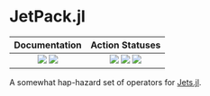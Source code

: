 # JetPack.jl

| **Documentation** | **Action Statuses** |
|:---:|:---:|
| [![][docs-dev-img]][docs-dev-url] [![][docs-stable-img]][docs-stable-url] | [![][doc-build-status-img]][doc-build-status-url] [![][build-status-img]][build-status-url] [![][code-coverage-img]][code-coverage-results] |

A somewhat hap-hazard set of operators for [Jets.jl](https://github.com/ChevronETC/Jets.jl).

[docs-dev-img]: https://img.shields.io/badge/docs-dev-blue.svg
[docs-dev-url]: https://chevronetc.github.io/JetPack.jl/dev/

[docs-stable-img]: https://img.shields.io/badge/docs-stable-blue.svg
[docs-stable-url]: https://ChevronETC.github.io/JetPack.jl/stable

[doc-build-status-img]: https://github.com/ChevronETC/JetPack.jl/workflows/Documentation/badge.svg
[doc-build-status-url]: https://github.com/ChevronETC/JetPack.jl/actions?query=workflow%3ADocumentation

[build-status-img]: https://github.com/ChevronETC/JetPack.jl/workflows/Tests/badge.svg
[build-status-url]: https://github.com/ChevronETC/JetPack.jl/actions?query=workflow%3A"Tests"

[code-coverage-img]: https://codecov.io/gh/ChevronETC/JetPack.jl/branch/master/graph/badge.svg
[code-coverage-results]: https://codecov.io/gh/ChevronETC/JetPack.jl
